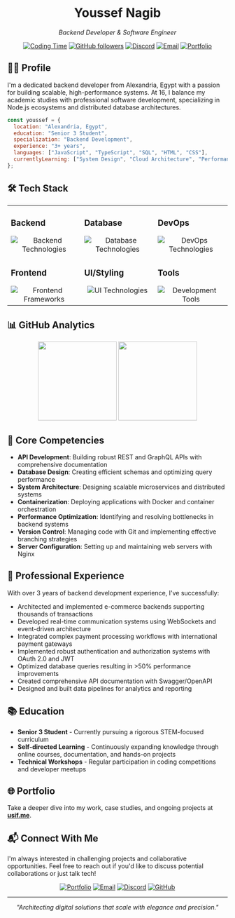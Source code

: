 <div align="center">
  <h1>Youssef Nagib</h1>
  <p><em>Backend Developer & Software Engineer</em></p>

[![Coding Time](https://wakatime.com/badge/user/d9cc84a7-47ef-4c4e-bcac-5fd536875d2e.svg)](https://wakatime.com/@d9cc84a7-47ef-4c4e-bcac-5fd536875d2e)
[![GitHub followers](https://img.shields.io/github/followers/itsusif?label=Follow\&style=social)](https://github.com/itsusif)
[![Discord](https://img.shields.io/badge/Discord-u.si-5865F2?style=flat\&logo=discord\&logoColor=white)](https://discord.com/users/833340407130882068)
[![Email](https://img.shields.io/badge/Email-hello%40usif.me-D14836?style=flat\&logo=gmail\&logoColor=white)](mailto:hello@usif.me)
[![Portfolio](https://img.shields.io/badge/Portfolio-usif.me-000000?style=flat\&logo=vercel\&logoColor=white)](https://usif.me)

</div>

## 👨‍💻 Profile

I'm a dedicated backend developer from Alexandria, Egypt with a passion for building scalable, high-performance systems. At 16, I balance my academic studies with professional software development, specializing in Node.js ecosystems and distributed database architectures.

```javascript
const youssef = {
  location: "Alexandria, Egypt",
  education: "Senior 3 Student",
  specialization: "Backend Development",
  experience: "3+ years",
  languages: ["JavaScript", "TypeScript", "SQL", "HTML", "CSS"],
  currentlyLearning: ["System Design", "Cloud Architecture", "Performance Optimization"]
};
```

## 🛠️ Tech Stack

<table>
  <tr>
    <td valign="top" width="33%">
      <h3>Backend</h3>
      <div align="center">
        <img src="https://go-skill-icons.vercel.app/api/icons?i=nodejs,expressjs,graphql,js,ts" alt="Backend Technologies" />
      </div>
    </td>
    <td valign="top" width="33%">
      <h3>Database</h3>
      <div align="center">
        <img src="https://go-skill-icons.vercel.app/api/icons?i=postgresql,mongodb,sqlite" alt="Database Technologies" />
      </div>
    </td>
    <td valign="top" width="33%">
      <h3>DevOps</h3>
      <div align="center">
        <img src="https://go-skill-icons.vercel.app/api/icons?i=docker,nginx,git,github,cloudflare" alt="DevOps Technologies" />
      </div>
    </td>
  </tr>
  <tr>
    <td valign="top" width="33%">
      <h3>Frontend</h3>
      <div align="center">
        <img src="https://go-skill-icons.vercel.app/api/icons?i=react,nextjs,svelte" alt="Frontend Frameworks" />
      </div>
    </td>
    <td valign="top" width="33%">
      <h3>UI/Styling</h3>
      <div align="center">
        <img src="https://go-skill-icons.vercel.app/api/icons?i=html,css,tailwindcss,bootstrap" alt="UI Technologies" />
      </div>
    </td>
    <td valign="top" width="33%">
      <h3>Tools</h3>
      <div align="center">
        <img src="https://go-skill-icons.vercel.app/api/icons?i=vscode,postman,discord" alt="Development Tools" />
      </div>
    </td>
  </tr>
</table>

## 📊 GitHub Analytics

<div align="center">
  <img height="180em" src="https://github-readme-stats.vercel.app/api?username=itsusif&show_icons=true&theme=tokyonight&include_all_commits=true&count_private=true"/>
  <img height="180em" src="https://github-readme-stats.vercel.app/api/wakatime?username=itsusif&theme=tokyonight&layout=compact"/>
</div>

## 💼 Core Competencies

* **API Development**: Building robust REST and GraphQL APIs with comprehensive documentation
* **Database Design**: Creating efficient schemas and optimizing query performance
* **System Architecture**: Designing scalable microservices and distributed systems
* **Containerization**: Deploying applications with Docker and container orchestration
* **Performance Optimization**: Identifying and resolving bottlenecks in backend systems
* **Version Control**: Managing code with Git and implementing effective branching strategies
* **Server Configuration**: Setting up and maintaining web servers with Nginx

## 🚀 Professional Experience

With over 3 years of backend development experience, I've successfully:

* Architected and implemented e-commerce backends supporting thousands of transactions
* Developed real-time communication systems using WebSockets and event-driven architecture
* Integrated complex payment processing workflows with international payment gateways
* Implemented robust authentication and authorization systems with OAuth 2.0 and JWT
* Optimized database queries resulting in >50% performance improvements
* Created comprehensive API documentation with Swagger/OpenAPI
* Designed and built data pipelines for analytics and reporting

## 📚 Education

* **Senior 3 Student** - Currently pursuing a rigorous STEM-focused curriculum
* **Self-directed Learning** - Continuously expanding knowledge through online courses, documentation, and hands-on projects
* **Technical Workshops** - Regular participation in coding competitions and developer meetups

## 🌐 Portfolio

Take a deeper dive into my work, case studies, and ongoing projects at **[usif.me](https://usif.me)**.

## 📬 Connect With Me

I'm always interested in challenging projects and collaborative opportunities. Feel free to reach out if you'd like to discuss potential collaborations or just talk tech!

<div align="center">

[![Portfolio](https://img.shields.io/badge/Portfolio-usif.me-000000?style=for-the-badge\&logo=vercel\&logoColor=white)](https://usif.me)
[![Email](https://img.shields.io/badge/Email-hello%40usif.me-D14836?style=for-the-badge\&logo=gmail\&logoColor=white)](mailto:hello@usif.me)
[![Discord](https://img.shields.io/badge/Discord-u.si-5865F2?style=for-the-badge\&logo=discord\&logoColor=white)](https://discord.com/users/833340407130882068)
[![GitHub](https://img.shields.io/badge/GitHub-itsusif-181717?style=for-the-badge\&logo=github\&logoColor=white)](https://github.com/itsusif)

</div>

---

<div align="center">
  <p><em>"Architecting digital solutions that scale with elegance and precision."</em></p>
</div>
